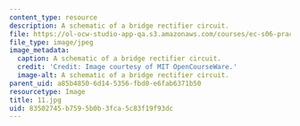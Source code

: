 ```yaml
---
content_type: resource
description: A schematic of a bridge rectifier circuit.
file: https://ol-ocw-studio-app-qa.s3.amazonaws.com/courses/ec-s06-practical-electronics-fall-2004/83502745b7595b0b3fca5c83f19f93dc_11.jpg
file_type: image/jpeg
image_metadata:
  caption: A schematic of a bridge rectifier circuit.
  credit: 'Credit: Image courtesy of MIT OpenCourseWare.'
  image-alt: A schematic of a bridge rectifier circuit.
parent_uid: a85b4850-6d14-5356-fbd0-e6fab6371b50
resourcetype: Image
title: 11.jpg
uid: 83502745-b759-5b0b-3fca-5c83f19f93dc
---
```

